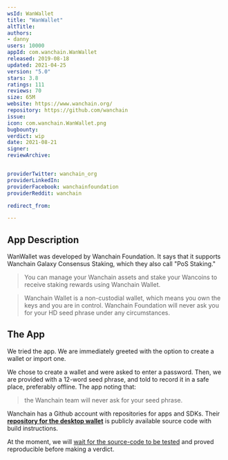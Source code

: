 ```yaml
---
wsId: WanWallet
title: "WanWallet"
altTitle: 
authors:
- danny
users: 10000
appId: com.wanchain.WanWallet
released: 2019-08-18
updated: 2021-04-25
version: "5.0"
stars: 3.8
ratings: 111
reviews: 70
size: 65M
website: https://www.wanchain.org/
repository: https://github.com/wanchain
issue: 
icon: com.wanchain.WanWallet.png
bugbounty: 
verdict: wip
date: 2021-08-21
signer: 
reviewArchive:


providerTwitter: wanchain_org
providerLinkedIn: 
providerFacebook: wanchainfoundation
providerReddit: wanchain

redirect_from:

---
```



## App Description
WanWallet was developed by Wanchain Foundation. It says that it supports Wanchain Galaxy Consensus Staking, which they also call "PoS Staking."

> You can manage your Wanchain assets and stake your Wancoins to receive staking rewards using Wanchain Wallet.

> Wanchain Wallet is a non-custodial wallet, which means you own the keys and you are in control. Wanchain Foundation will never ask you for your HD seed phrase under any circumstances.

## The App
We tried the app. We are immediately greeted with the option to create a wallet or import one.

We chose to create a wallet and were asked to enter a password. Then, we are provided with a 12-word seed phrase, and told to record it in a safe place, preferably offline. The app noting that:

> the Wanchain team will never ask for your seed phrase.


Wanchain has a Github account with repositories for apps and SDKs. Their [**repository for the desktop wallet**](https://github.com/wanchain/wan-wallet-desktop) is publicly available source code with build instructions.

At the moment, we will [wait for the source-code to be tested](https://gitlab.com/walletscrutiny/walletScrutinyCom/-/issues/354) and proved reproducible before making a verdict.
